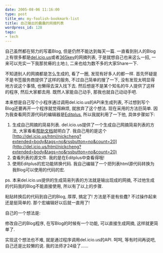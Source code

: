 ```yaml
---
date: 2005-08-06 11:16:00
type: post
title_en: my-foolish-bookmark-list
title: 自己输出的蠢蠢的网摘列表
wordpress_id: 128
tags:
- tech
---
```


自己虽然都在努力的写着Blog, 但是仍然不能达到每天一篇. 一直看到别人的Blog上有很多都是[del.icio.us](http://del.icio.us/)或者[365key](http://www.365key.com/)的网摘列表, 于是就想自己也来这么一招, 一来可以充实一下我那贫瘠的土地:), 二来也给为数不多的大家Share一下.  
  
不知道别人的网摘都是怎么生成的, 看了一圈, 发现有好多人的都一样. 首先怀疑是不是书签服务商提供了这样的服务, 不过自己简单的搜了一下, 没有发现太明显得地方说这个事情, 也懒得去深入找下去. 然后想是不是某个知名的牛人提供了这样的程序, 然后大家都去用. 既然人家能自己动手, 那我也就自己动动手吧.  
  
本来想是自己写个小程序通过调用del.icio.us的API来生成列表, 不过想到写个Blog还要再开一个程序就觉得麻烦, 就放弃了这个想法. 现在采用的方法巨简单. 因为我查看网页源代码的编辑器是[Editplus](http://www.editplus.com/), 所以我就利用了一下他, 具体步骤如下:  
  
1. 生成自己网摘的简易列表. del.icio.us提供了一个生成自己网摘简易列表的方法, 大家看看[帮助文档](http://del.icio.us/doc/html)就明白了. 我自己用的是这个 [http://del.icio.us/html/nickcheng?extended=body&tags=no&rssbutton=no&count=20](http://del.icio.us/html/nickcheng?extended=body&tags=no&rssbutton=no&count=20)  
2. 查看列表的源文件. 我的是在Editplus中查看得哦!  
3. 使用Editplus的宏功能转换代码. 我自己编辑了一个把列表html源代码转换为我Blog可以使用的代码的宏.  
  
ps. 本来del.icio.us提供的生成简易列表的方法就是输出现成的网摘, 不过他生成的代码我的Blog不能直接使用, 所以有了以上的步骤.  
  
粘贴转换后的代码到自己的Blog, 厚厚, 搞定了! 方法是不是有些蠢? 不过操作起来还是挺简单的. 那个宏编辑好以后就一直用了!  
  
自己的一个想法是:  

修改自己的Blog程序, 在写Blog的时候有一个功能, 可以直接生成网摘, 这样就更简单了.  
  
实现这个想法也不难, 就是通过程序调用del.icio.us的API. 呵呵, 等有时间再说吧, 自己还是比较懒的说. 我的法师才24级了......
